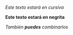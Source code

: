 *Este texto estará en cursiva*


**Este texto estará en negrita**


_También **puedes** combinarlos_

